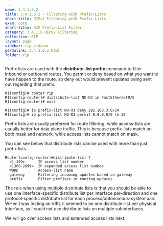 ```yaml
---
name: 3.4.1.6.2
title: 3.4.1.6.2 - Filtering with Prefix-Lists
short-title: RIPv2 Filtering with Prefix Lists
exam: both
short-title: RIP Prefix-List Filter
category: 3.4.1.6 RIPv2 Filtering
collection: RIP
layout: page
sidebar: rip_sidebar
permalink: 3.4.1.6.2.html
folder: rip
---
```

Prefix lists are used with the **distribute-list prefix** command to filter inbound or outbound routes. You permit or deny based on what you want to have happen to the route, so deny out would prevent updates being sent out regarding that prefix.
```
R1(config)# router rip
R1(config-router)# distribute-list NO-R3 in FastEthernet0/0
R1(config-router)# exit

R1(config)# ip prefix-list NO-R3 deny 192.168.3.0/24
R1(config)# ip prefix-list NO-R3 permit 0.0.0.0/0 le 32
```

Prefix lists are usually preferred for route filtering, while access-lists are usually better for data plane traffic. This is because prefix-lists match on both mask and network, while access lists cannot match on mask.

You can see below that distribute lists can be used with more than just prefix lists.
```
Router(config-router)#distribute-list ?
  <1-199>      IP access list number
  <1300-2699>  IP expanded access list number
  WORD         Access-list name
  gateway      Filtering incoming updates based on gateway
  prefix       Filter prefixes in routing updates
```

The rule when using multiple distribute lists is that you should be able to use one interface-specific distribute list per interface per-direction and one protocol-specific distribute list for each process/autonomous-system pair. WHen I was testing on VIRL it seemed to be one distribute-list per physical interface, as I could not use distribute lists on multiple subinterfaces.

We will go over access lists and extended access lists next.
